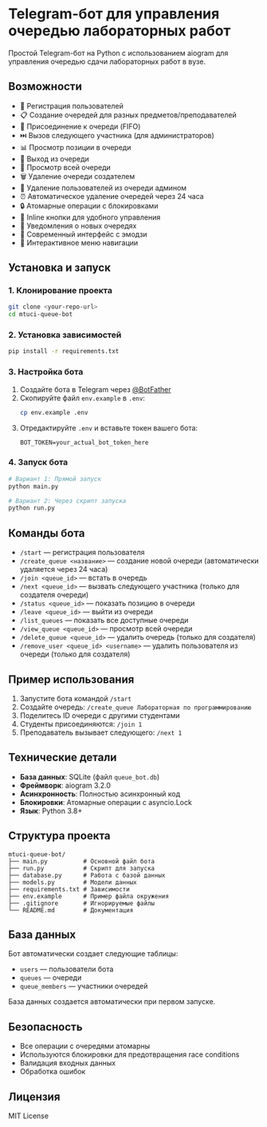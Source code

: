 # Telegram-бот для управления очередью лабораторных работ

Простой Telegram-бот на Python с использованием aiogram для управления очередью сдачи лабораторных работ в вузе.

## Возможности

- 🚀 Регистрация пользователей
- 📋 Создание очередей для разных предметов/преподавателей
- 👥 Присоединение к очереди (FIFO)
- ⏭️ Вызов следующего участника (для администраторов)
- 📊 Просмотр позиции в очереди
- 🚪 Выход из очереди
- 👀 Просмотр всей очереди
- 🗑️ Удаление очереди создателем
- 👤 Удаление пользователей из очереди админом
- ⏰ Автоматическое удаление очередей через 24 часа
- 🔒 Атомарные операции с блокировками
- 🎯 Inline кнопки для удобного управления
- 🔔 Уведомления о новых очередях
- 📱 Современный интерфейс с эмодзи
- 💬 Интерактивное меню навигации

## Установка и запуск

### 1. Клонирование проекта

```bash
git clone <your-repo-url>
cd mtuci-queue-bot
```

### 2. Установка зависимостей

```bash
pip install -r requirements.txt
```

### 3. Настройка бота

1. Создайте бота в Telegram через [@BotFather](https://t.me/BotFather)
2. Скопируйте файл `env.example` в `.env`:
   ```bash
   cp env.example .env
   ```
3. Отредактируйте `.env` и вставьте токен вашего бота:
   ```
   BOT_TOKEN=your_actual_bot_token_here
   ```

### 4. Запуск бота

```bash
# Вариант 1: Прямой запуск
python main.py

# Вариант 2: Через скрипт запуска
python run.py
```

## Команды бота

- `/start` — регистрация пользователя
- `/create_queue <название>` — создание новой очереди (автоматически удаляется через 24 часа)
- `/join <queue_id>` — встать в очередь
- `/next <queue_id>` — вызвать следующего участника (только для создателя очереди)
- `/status <queue_id>` — показать позицию в очереди
- `/leave <queue_id>` — выйти из очереди
- `/list_queues` — показать все доступные очереди
- `/view_queue <queue_id>` — просмотр всей очереди
- `/delete_queue <queue_id>` — удалить очередь (только для создателя)
- `/remove_user <queue_id> <username>` — удалить пользователя из очереди (только для создателя)

## Пример использования

1. Запустите бота командой `/start`
2. Создайте очередь: `/create_queue Лабораторная по программированию`
3. Поделитесь ID очереди с другими студентами
4. Студенты присоединяются: `/join 1`
5. Преподаватель вызывает следующего: `/next 1`

## Технические детали

- **База данных**: SQLite (файл `queue_bot.db`)
- **Фреймворк**: aiogram 3.2.0
- **Асинхронность**: Полностью асинхронный код
- **Блокировки**: Атомарные операции с asyncio.Lock
- **Язык**: Python 3.8+

## Структура проекта

```
mtuci-queue-bot/
├── main.py          # Основной файл бота
├── run.py           # Скрипт для запуска
├── database.py      # Работа с базой данных
├── models.py        # Модели данных
├── requirements.txt # Зависимости
├── env.example      # Пример файла окружения
├── .gitignore       # Игнорируемые файлы
└── README.md        # Документация
```

## База данных

Бот автоматически создает следующие таблицы:

- `users` — пользователи бота
- `queues` — очереди
- `queue_members` — участники очередей

База данных создается автоматически при первом запуске.

## Безопасность

- Все операции с очередями атомарны
- Используются блокировки для предотвращения race conditions
- Валидация входных данных
- Обработка ошибок

## Лицензия

MIT License
